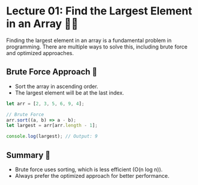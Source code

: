 # Lecture 01: Find the Largest Element in an Array 🚀🔢

Finding the largest element in an array is a fundamental problem in programming. There are multiple ways to solve this, including brute force and optimized approaches.

## Brute Force Approach 🐢

- Sort the array in ascending order.
- The largest element will be at the last index.

```javascript
let arr = [2, 3, 5, 6, 9, 4];

// Brute Force
arr.sort((a, b) => a - b);
let largest = arr[arr.length - 1];

console.log(largest); // Output: 9
```

## Summary 🎉

- Brute force uses sorting, which is less efficient (O(n log n)).
- Always prefer the optimized approach for better performance.